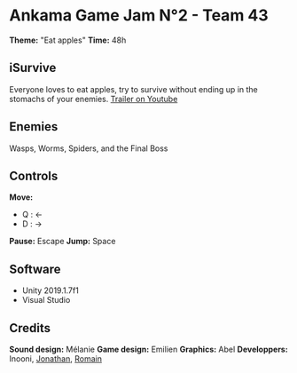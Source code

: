 # Ankama Game Jam N°2 - Team 43
**Theme:** "Eat apples"
**Time:** 48h

## iSurvive
Everyone loves to eat apples, try to survive without ending up in the stomachs of your enemies.
[Trailer on Youtube](https://www.youtube.com/watch?v=7Iu9L3IoQD4)

## Enemies
Wasps, Worms, Spiders, and the Final Boss

## Controls
**Move:**
- Q : ←
- D : →

**Pause:** Escape
**Jump:** Space

## Software
- Unity 2019.1.7f1
- Visual Studio

## Credits
**Sound design:** Mélanie
**Game design:** Emilien
**Graphics:** Abel
**Developpers:** Inooni, [Jonathan](http://www.jonathanjorand.fr), [Romain](http://www.romainbrasier.fr)